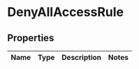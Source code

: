

# DenyAllAccessRule


## Properties

| Name | Type | Description | Notes |
|------------ | ------------- | ------------- | -------------|




